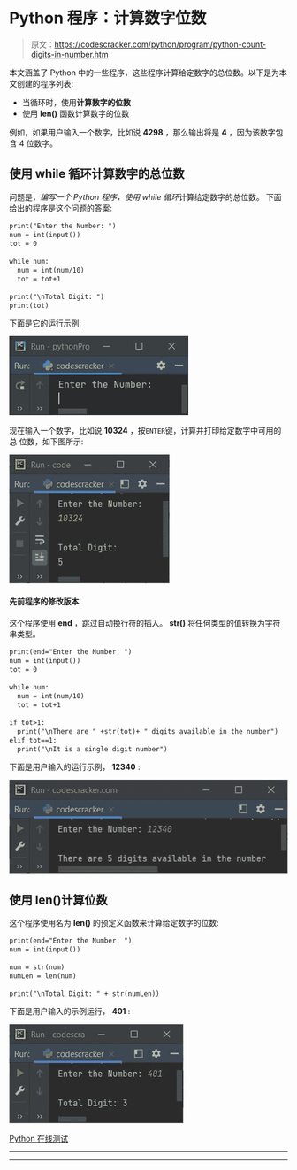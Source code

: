 # Python 程序：计算数字位数

> 原文：<https://codescracker.com/python/program/python-count-digits-in-number.htm>

本文涵盖了 Python 中的一些程序，这些程序计算给定数字的总位数。以下是为本文创建的程序列表:

*   当循环时，使用**计算数字的位数**
*   使用 **len()** 函数计算数字的位数

例如，如果用户输入一个数字，比如说 **4298** ，那么输出将是 **4** ，因为该数字包含 4 位数字。

## 使用 while 循环计算数字的总位数

问题是，*编写一个 Python 程序，使用 while 循环*计算给定数字的总位数。 下面给出的程序是这个问题的答案:

```
print("Enter the Number: ")
num = int(input())
tot = 0

while num:
  num = int(num/10)
  tot = tot+1

print("\nTotal Digit: ")
print(tot)
```

下面是它的运行示例:

![python count digits in number](img/854fc2c0f31cefe986f0700527a74fae.png)

现在输入一个数字，比如说 **10324** ，按`ENTER`键，计算并打印给定数字中可用的总 位数，如下图所示:

![count digits in number python](img/061bb386a47f40f092435eef7ab3eba4.png)

#### 先前程序的修改版本

这个程序使用 **end** ，跳过自动换行符的插入。 **str()** 将任何类型的值转换为字符串类型。

```
print(end="Enter the Number: ")
num = int(input())
tot = 0

while num:
  num = int(num/10)
  tot = tot+1

if tot>1:
  print("\nThere are " +str(tot)+ " digits available in the number")
elif tot==1:
  print("\nIt is a single digit number")
```

下面是用户输入的运行示例， **12340** :

![python count number of digits in number](img/81b32c9c4324975241d8cb6cb70d74df.png)

## 使用 len()计算位数

这个程序使用名为 **len()** 的预定义函数来计算给定数字的位数:

```
print(end="Enter the Number: ")
num = int(input())

num = str(num)
numLen = len(num)

print("\nTotal Digit: " + str(numLen))
```

下面是用户输入的示例运行， **401** :

![count number of digits in number python](img/499f32886a5b11f816be8de9da17a0d1.png)

[Python 在线测试](/exam/showtest.php?subid=10)

* * *

* * *